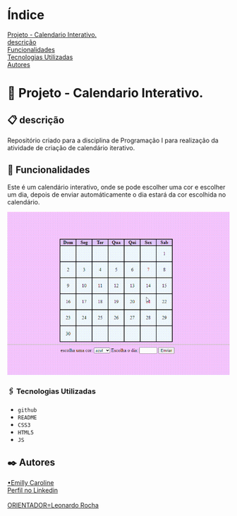 # Índice

[Projeto - Calendario Interativo.](https://github.com/emillycaaroline/calendario#-projeto---calendario-interativo)  
[descrição](https://github.com/emillycaaroline/calendario#-descri%C3%A7%C3%A3o)  
[Funcionalidades](https://github.com/emillycaaroline/calendario#-funcionalidades)    
[Tecnologias Utilizadas](https://github.com/emillycaaroline/calendario#%EF%B8%8F-tecnologias-utilizadas)     
[Autores](https://github.com/emillycaaroline/calendario#%EF%B8%8F-autores)  

#  📅 Projeto - Calendario Interativo.


## 📋 descrição

Repositório criado para a disciplina de Programação I para realização da atividade de criação de calendário iterativo.

## 🔧 Funcionalidades

Este é um calendário interativo, onde se pode escolher uma cor e escolher um dia, depois de enviar automáticamente o dia estará da cor escolhida no calendário.

![gif](gif/telaDoCalendario.gif)


### 🖇️ Tecnologias Utilizadas
    
   - `github`  
   - `README`
   - `CSS3`
   - `HTML5`
   - `JS`


## ✒️ Autores
[•Emilly Caroline](https://github.com/emillycaaroline)  
[Perfil no Linkedin](https://www.linkedin.com/in/emilly-caroline-129936290) <br> <br>
[ORIENTADOR=Leonardo Rocha](https://github.com/LeonardoRochaMarista)

